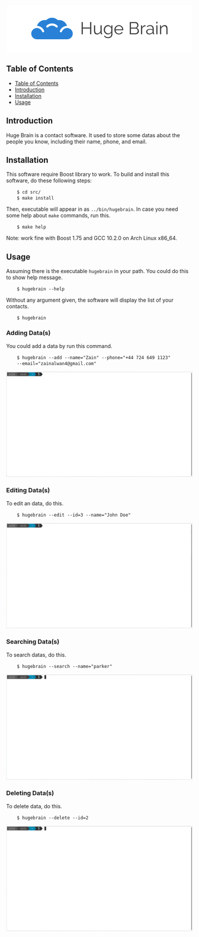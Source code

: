<p align="center">
    <img src="https://raw.githubusercontent.com/zainalwan/hugebrain/master/assets/img/logo.png">
</p>

## Table of Contents
* [Table of Contents](#table-of-contents)
* [Introduction](#introduciton)
* [Installation](#installation)
* [Usage](#usage)

## Introduction
Huge Brain is a contact software. It used to store some datas about the people
you know, including their name, phone, and email.

## Installation
This software require Boost library to work. To build and install this software,
do these following steps:
```
    $ cd src/
    $ make install
```
Then, executable will appear in as `../bin/hugebrain`.
In case you need some help about `make` commands, run this.
```
    $ make help
```
Note: work fine with Boost 1.75 and GCC 10.2.0 on Arch Linux x86_64.

## Usage
Assuming there is the executable `hugebrain` in your path. You could do this to
show help message.
```
    $ hugebrain --help
```
Without any argument given, the software will display the list of your contacts.
```
    $ hugebrain
```
### Adding Data(s)
You could add a data by run this command.
```
    $ hugebrain --add --name="Zain" --phone="+44 724 649 1123" 
    --email="zainalwan4@gmail.com"
```
![Adding data](assets/img/add.gif)

### Editing Data(s)
To edit an data, do this.
```
    $ hugebrain --edit --id=3 --name="John Doe" 
```
![Editing data](assets/img/edit.gif)

### Searching Data(s)
To search datas, do this.
```
    $ hugebrain --search --name="parker"
```
![Searching data](assets/img/search.gif)

### Deleting Data(s)
To delete data, do this.
```
    $ hugebrain --delete --id=2
```
![Deleting data](assets/img/delete.gif)